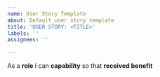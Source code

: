 ```yaml
---
name: User Story Template
about: Default user story template
title: 'USER STORY: <TITLE>'
labels: ''
assignees: ''

---
```


As a **role** I can **capability** so that **received benefit**
